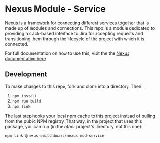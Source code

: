 # Nexus Module - Service

Nexus is a framework for connecting different services together that is made up of modules and connections.  This repo
is a module dedicated to providing a slack-based interface to Jira for accepting requests and transitioning them through the 
 lifecycle of the project with which it is connected.

For full documentation on how to use this, visit the the [Nexus documentation here](https://nexus-switchboard.dev/content/modules/service)

## Development

To make changes to this repo, fork and clone into a directory.  Then:

1. `npm install`
2. `npm run build`
3. `npm link`

The last step hooks your local npm cache to this project instead of pulling from the public NPM registry.   That way, in the project that uses this package, you can run (in the *other* project's directory, not this one):

`npm link @nexus-switchboard/nexus-mod-service`

